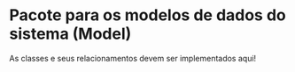 # Pacote para os modelos de dados do sistema (Model) 

As classes e seus relacionamentos devem ser implementados aqui!